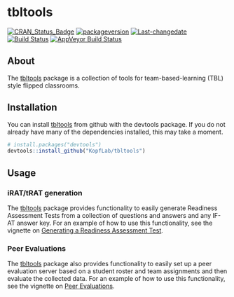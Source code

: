 
<!-- README.md is generated from README.Rmd. Please edit that file -->
tbltools
========

[![CRAN\_Status\_Badge](http://www.r-pkg.org/badges/version/tbltools)](https://cran.r-project.org/package=tbltools) [![packageversion](https://img.shields.io/badge/Package%20version-0.4.7.9999-orange.svg?style=flat-square)](/commits) [![Last-changedate](https://img.shields.io/badge/last%20change-2018--02--23-yellowgreen.svg)](/commits) [![Build Status](https://travis-ci.org/KopfLab/tbltools.svg?branch=master)](https://travis-ci.org/KopfLab/tbltools) [![AppVeyor Build Status](https://ci.appveyor.com/api/projects/status/github/KopfLab/tbltools?branch=master&svg=true)](https://ci.appveyor.com/project/KopfLab/tbltools)

About
-----

The [tbltools](https://kopflab.github.io/tbltools/) package is a collection of tools for team-based-learning (TBL) style flipped classrooms.

Installation
------------

You can install [tbltools](https://kopflab.github.io/tbltools/) from github with the devtools package. If you do not already have many of the dependencies installed, this may take a moment.

``` r
# install.packages("devtools") 
devtools::install_github("KopfLab/tbltools")
```

Usage
-----

### iRAT/tRAT generation

The [tbltools](https://kopflab.github.io/tbltools/) package provides functionality to easily generate Readiness Assessment Tests from a collection of questions and answers and any IF-AT answer key. For an example of how to use this functionality, see the vignette on [Generating a Readiness Assessment Test](https://kopflab.github.io/tbltools/articles/readiness_assessment_tests.html).

### Peer Evaluations

The [tbltools](https://kopflab.github.io/tbltools/) package also provides functionality to easily set up a peer evaluation server based on a student roster and team assignments and then evaluate the collected data. For an example of how to use this functionality, see the vignette on [Peer Evaluations](https://kopflab.github.io/tbltools/articles/peer_evaluations.html).
